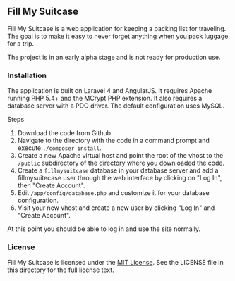 ## Fill My Suitcase

Fill My Suitcase is a web application for keeping a packing list for traveling.
The goal is to make it easy to never forget anything when you pack luggage for
a trip.

The project is in an early alpha stage and is not ready for production use.

### Installation

The application is built on Laravel 4 and AngularJS.  It requires Apache 
running PHP 5.4+ and the MCrypt PHP extension.  It also requires a database
server with a PDO driver.  The default configuration uses MySQL.

Steps

1. Download the code from Github.
2. Navigate to the directory with the code in a command prompt and execute
   `./composer install`.
3. Create a new Apache virtual host and point the root of the vhost to the
   `/public` subdirectory of the directory where you downloaded the code.
4. Create a `fillmysuitcase` database in your database server and add a
   fillmysuitecase user through the web interface by clicking on "Log In", then
   "Create Account".
5. Edit `/app/config/database.php` and customize it for your database
   configuration.
6. Visit your new vhost and create a new user by clicking "Log In" and 
   "Create Account".

At this point you should be able to log in and use the site normally.

### License

Fill My Suitcase is licensed under the
[MIT License](http://opensource.org/licenses/MIT).  See the LICENSE file in
this directory for the full license text.

